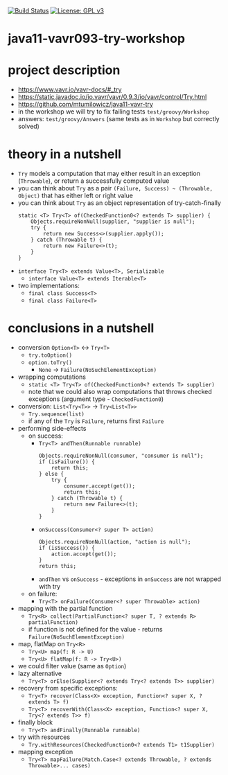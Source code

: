 [![Build Status](https://travis-ci.com/mtumilowicz/java11-vavr093-try-workshop.svg?branch=master)](https://travis-ci.com/mtumilowicz/java11-vavr093-try-workshop)
[![License: GPL v3](https://img.shields.io/badge/License-GPLv3-blue.svg)](https://www.gnu.org/licenses/gpl-3.0)

# java11-vavr093-try-workshop

# project description
* https://www.vavr.io/vavr-docs/#_try
* https://static.javadoc.io/io.vavr/vavr/0.9.3/io/vavr/control/Try.html
* https://github.com/mtumilowicz/java11-vavr-try
* in the workshop we will try to fix failing tests `test/groovy/Workshop`
* answers: `test/groovy/Answers` (same tests as in `Workshop` but correctly solved)

# theory in a nutshell
* `Try` models a computation that may either result in an exception (`Throwable`), or return a successfully 
computed value
* you can think about `Try` as a pair `(Failure, Success) ~ (Throwable, Object)` that has either left or right value
* you can think about `Try` as an object representation of try-catch-finally
    ```
    static <T> Try<T> of(CheckedFunction0<? extends T> supplier) {
        Objects.requireNonNull(supplier, "supplier is null");
        try {
            return new Success<>(supplier.apply());
        } catch (Throwable t) {
            return new Failure<>(t);
        }
    }
    ```
* `interface Try<T> extends Value<T>, Serializable`
    * `interface Value<T> extends Iterable<T>`
* two implementations:
    * `final class Success<T>`
    * `final class Failure<T>`

# conclusions in a nutshell
* conversion `Option<T>` <-> `Try<T>`
    * `try.toOption()`
    * `option.toTry()`
        * `None` -> `Failure(NoSuchElementException)`
* wrapping computations
    * `static <T> Try<T> of(CheckedFunction0<? extends T> supplier)`
    * note that we could also wrap computations that throws checked exceptions (argument type - `CheckedFunction0`)
* conversion: `List<Try<T>>` -> `Try<List<T>>`
    * `Try.sequence(list)`
    * if any of the `Try` is `Failure`, returns first `Failure`
* performing side-effects
    * on success: 
        * `Try<T> andThen(Runnable runnable)`
            ```
            Objects.requireNonNull(consumer, "consumer is null");
            if (isFailure()) {
                return this;
            } else {
                try {
                    consumer.accept(get());
                    return this;
                } catch (Throwable t) {
                    return new Failure<>(t);
                }
            }
            ```
        * `onSuccess(Consumer<? super T> action)`
            ```
            Objects.requireNonNull(action, "action is null");
            if (isSuccess()) {
                action.accept(get());
            }
            return this;
            ```
        * `andThen` vs `onSuccess` - exceptions in `onSuccess` are not wrapped with try
    * on failure: 
        * `Try<T> onFailure(Consumer<? super Throwable> action)`
* mapping with the partial function
    * `Try<R> collect(PartialFunction<? super T, ? extends R> partialFunction)`
    * if function is not defined for the value - returns `Failure(NoSuchElementException)`
* map, flatMap on `Try<R>`
    * `Try<U> map(f: R -> U)`
    * `Try<U> flatMap(f: R -> Try<U>)`
* we could filter value (same as `Option`)
* lazy alternative
    * `Try<T> orElse(Supplier<? extends Try<? extends T>> supplier)`
* recovery from specific exceptions:
    * `Try<T> recover(Class<X> exception, Function<? super X, ? extends T> f)`
    * `Try<T> recoverWith(Class<X> exception, Function<? super X, Try<? extends T>> f)`
* finally block
    * `Try<T> andFinally(Runnable runnable)`
* try with resources
    * `Try.withResources(CheckedFunction0<? extends T1> t1Supplier)`
* mapping exception
    * `Try<T> mapFailure(Match.Case<? extends Throwable, ? extends Throwable>... cases)`